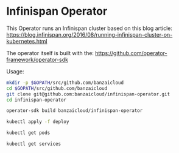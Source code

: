 # Infinispan Operator

This Operator runs an Infinispan cluster based on this blog article: https://blog.infinispan.org/2016/08/running-infinispan-cluster-on-kubernetes.html

The operator itself is built with the: https://github.com/operator-framework/operator-sdk

Usage:

```bash
mkdir -p $GOPATH/src/github.com/banzaicloud
cd $GOPATH/src/github.com/banzaicloud
git clone git@github.com:banzaicloud/infinispan-operator.git
cd infinispan-operator

operator-sdk build banzaicloud/infinispan-operator

kubectl apply -f deploy

kubectl get pods

kubectl get services
```
